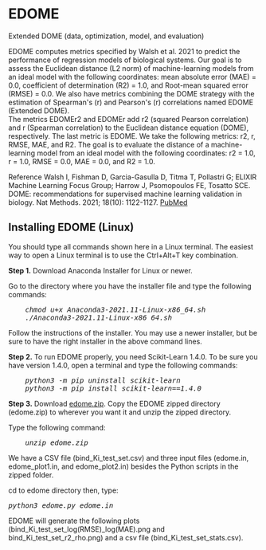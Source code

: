 # EDOME
Extended DOME (data, optimization, model, and evaluation)

EDOME computes metrics specified by Walsh et al. 2021 to predict the performance of regression models of biological systems. Our goal is to assess the Euclidean distance (L2 norm) of machine-learning models from an ideal model with the following coordinates: mean absolute error (MAE) = 0.0, coefficient of determination (R2) = 1.0, and Root-mean squared error (RMSE) = 0.0. We also have metrics combining the DOME strategy with the estimation of Spearman's (r) and Pearson's (r) correlations named EDOME (Extended DOME).  
The metrics EDOMEr2 and EDOMEr add r2 (squared Pearson correlation) and r (Spearman correlation) to the Euclidean distance equation (DOME), respectively. The last metric is EDOME. We take the following metrics: r2, r, RMSE, MAE, and R2. The goal is to evaluate the distance of a machine-learning model from an ideal model with the following coordinates: r2 = 1.0, r = 1.0, RMSE = 0.0, MAE = 0.0, and R2 = 1.0. 

Reference
Walsh I, Fishman D, Garcia-Gasulla D, Titma T, Pollastri G; ELIXIR Machine Learning Focus Group; Harrow J, Psomopoulos FE, Tosatto SCE. DOME: recommendations for supervised machine learning validation in biology. Nat Methods. 2021; 18(10): 1122-1127.   <a href="https://pubmed.ncbi.nlm.nih.gov/34316068/">PubMed</a>

<H2>Installing EDOME (Linux)</H2>

You should type all commands shown here in a Linux terminal. The easiest way to open a Linux terminal is to use the Ctrl+Alt+T key combination.

<B>Step 1.</B> Download Anaconda Installer for Linux or newer.

Go to the directory where you have the installer file and type the following commands:

<pre><I>    chmod u+x Anaconda3-2021.11-Linux-x86_64.sh
    ./Anaconda3-2021.11-Linux-x86_64.sh</I></pre>

Follow the instructions of the installer. You may use a newer installer, but be sure to have the right installer in the above command lines.

<B>Step 2.</B> To run EDOME properly, you need Scikit-Learn 1.4.0. To be sure you have version 1.4.0, open a terminal and type the following commands:

<pre><I>    python3 -m pip uninstall scikit-learn
    python3 -m pip install scikit-learn==1.4.0</I></pre>

<B>Step 3.</B> Download <a href = "https://github.com/azevedolab/EDOME/blob/main/edome.zip" title="SAnDReS 2.0.0">edome.zip</a>. Copy the EDOME zipped directory (edome.zip) to wherever you want it and unzip the zipped directory.

Type the following command:

<pre><I>    unzip edome.zip</I></pre>

We have a CSV file (bind_Ki_test_set.csv) and three input files (edome.in, edome_plot1.in, and edome_plot2.in) besides the Python scripts in the zipped folder. 

cd to edome directory then, type:

<pre><I>python3 edome.py edome.in</I></pre>

EDOME will generate the following plots (bind_Ki_test_set_log(RMSE)_log(MAE).png and bind_Ki_test_set_r2_rho.png) and a csv file (bind_Ki_test_set_stats.csv).

